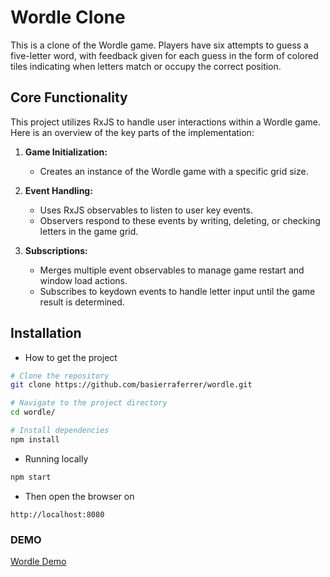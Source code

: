 # Wordle Clone

This is a clone of the Wordle game. Players have six attempts to guess a five-letter word, with feedback given for each guess in the form of colored tiles indicating when letters match or occupy the correct position.

## Core Functionality

This project utilizes RxJS to handle user interactions within a Wordle game. Here is an overview of the key parts of the implementation:

1. **Game Initialization:**

   - Creates an instance of the Wordle game with a specific grid size.

2. **Event Handling:**

   - Uses RxJS observables to listen to user key events.
   - Observers respond to these events by writing, deleting, or checking letters in the game grid.

3. **Subscriptions:**
   - Merges multiple event observables to manage game restart and window load actions.
   - Subscribes to keydown events to handle letter input until the game result is determined.

## Installation

- How to get the project

```bash
# Clone the repository
git clone https://github.com/basierraferrer/wordle.git

# Navigate to the project directory
cd wordle/

# Install dependencies
npm install
```

- Running locally

```bash
npm start
```

- Then open the browser on

```url
http://localhost:8080
```

### DEMO

[Wordle Demo](https://codepen.io/Alexis-Sierra-Ferrer/pen/ExzLKdo)
